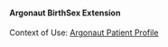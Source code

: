 #### Argonaut BirthSex Extension



Context of Use: [Argonaut Patient Profile](StructureDefinition-argo-patient.html)

